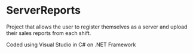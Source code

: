# ServerReports
Project that allows the user to register themselves as a server and upload their sales reports from each shift.

Coded using Visual Studio in C# on .NET Framework

